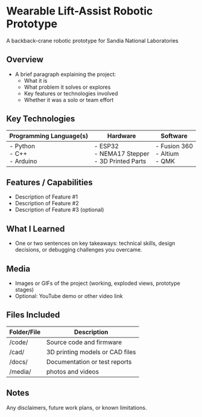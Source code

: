 # Wearable Lift-Assist Robotic Prototype
A backback-crane robotic prototype for Sandia National Laboratories
## Overview
- A brief paragraph explaining the project:
	- What it is
	- What problem it solves or explores
	- Key features or technologies involved
	- Whether it was a solo or team effort
## Key Technologies

| Programming Language(s)              | Hardware                                                | Software                                |
| ------------------------------------ | ------------------------------------------------------- | --------------------------------------- |
| - Python </br> - C++ </br> - Arduino | - ESP32 </br> - NEMA17 Stepper </br> - 3D Printed Parts | - Fusion 360 </br> - Altium </br> - QMK |

## Features / Capabilities
- Description of Feature #1
- Description of Feature #2
- Description of Feature #3 (optional)
## What I Learned
- One or two sentences on key takeaways: technical skills, design decisions, or debugging challenges you overcame.
## Media
- Images or GIFs of the project (working, exploded views, prototype stages)
- Optional: YouTube demo or other video link
## Files Included

| Folder/File | Description                     |
| ----------- | ------------------------------- |
| /code/      | Source code and firmware        |
| /cad/       | 3D printing models or CAD files |
| /docs/      | Documentation or test reports   |
| /media/     | photos and videos               |
## Notes
Any disclaimers, future work plans, or known limitations.
